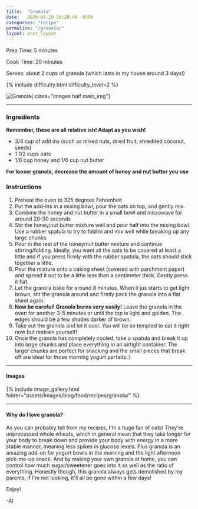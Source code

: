 ```yaml
---
title:  "Granola"
date:   2020-03-20 20:28:40 -0500
categories: "recipe"
permalink: "/granola/"
layout: post_layout
---
```


Prep Time: 5 minutes

Cook Time: 20 minutes

Serves: about 2 cups of granola (which lasts in my house around 3 days!)

{% include difficulty.html difficulty_level=2 %}

![Granola]({{site.baseurl}}/assets/images/blog/food/recipes/granola/header_photo.jpg){:class="images half main_img"}

---

### Ingredients

**Remember, these are all relative ish! Adapt as you wish!**

* 3/4 cup of add ins (such as mixed nuts, dried fruit, shredded coconut, seeds)
* 1 1/2 cups oats
* 1/6 cup honey and 1/6 cup nut butter 

**For looser granola, decrease the amount of honey and nut butter you use**

### Instructions

1. Preheat the oven to 325 degrees Fahrenheit
1. Put the add-ins in a mixing bowl, pour the oats on top, and gently mix.
2. Combine the honey and nut butter in a small bowl and microwave for around 20-30 seconds
3. Stir the honey/nut butter mixture well and pour half into the mixing bowl. Use a rubber spatula to try to fold in and mix well while breaking up any large chunks. 
4. Pour in the rest of the honey/nut butter mixture and continue stirring/folding. Ideally, you want all the oats to be covered at least a little and if you press firmly with the rubber spatula, the oats should stick together a little. 
5. Pour the mixture onto a baking sheet (covered with parchment paper) and spread it out to be a little less than a centimeter thick. Gently press it flat.
6. Let the granola bake for around 8 minutes. When it jus starts to get light brown, stir the granola around and firmly pack the granola into a flat sheet again.
7. **Now be careful! Granola burns very easily!** Leave the granola in the oven for another 3-5 minutes or until the top is light and golden. The edges should be a few shades darker of brown.
8. Take out the granola and let it cool. You will be *so* tempted to eat it right now but restrain yourself!
9. Once the granola has completely cooled, take a spatula and break it up into large chunks and place everything in an airtight container. The larger chunks are perfect for snacking and the small pieces that break off are ideal for those morning yogurt parfaits :)

---

#### Images

{% include image_gallery.html folder="assets/images/blog/food/recipes/granola/" %}

---

#### Why do I love granola?

As you can probably tell from my recipes, I'm a huge fan of oats! They're unprocessed whole wheats, which in general mean that they take longer for your body to break down and provide your body with energy in a more stable manner, meaning less spikes in glucose levels. Plus granola is an amazing add-on for yogurt bowls in the morning and the light afternoon pick-me-up snack. And by making your own granola at home, you can control how much sugar/sweetener goes into it as well as the ratio of everything. Honestly though, this granola always gets demolished by my parents, if I'm not looking, it'll all be gone within a few days!

Enjoy!

-Al